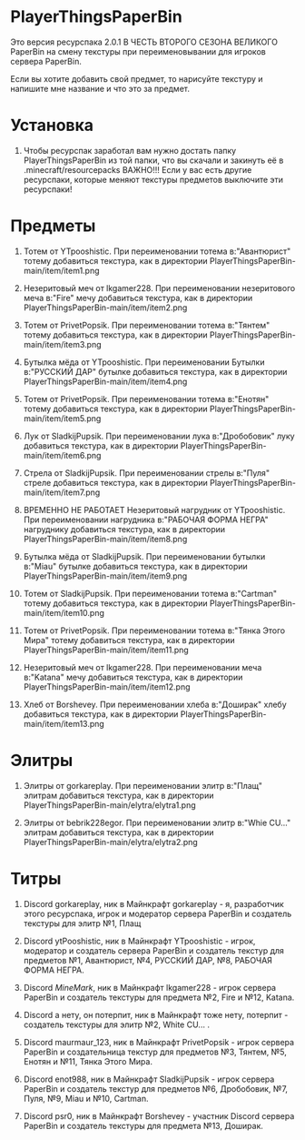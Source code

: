 # PlayerThingsPaperBin
 Это версия ресурспака 2.0.1 В ЧЕСТЬ ВТОРОГО СЕЗОНА ВЕЛИКОГО PaperBin на смену текстуры
 при переименовывании для игроков сервера PaperBin.

 Если вы хотите добавить свой предмет, то нарисуйте текстуру и напишите мне название и что это за предмет.

# Установка
 1. Чтобы ресурспак заработал вам нужно достать папку PlayerThingsPaperBin из той папки,
 что вы скачали и закинуть её в .minecraft/resourcepacks
 ВАЖНО!!! Если у вас есть другие ресурспаки, которые меняют текстуры предметов выключите эти ресурспаки!

# Предметы
 1. Тотем от YTpooshistic. При переименовании тотема в:"Авантюрист" 
 тотему добавиться текстура, как в директории PlayerThingsPaperBin-main/item/item1.png

 2. Незеритовый меч от lkgamer228. При переименовании незеритового меча в:"Fire"
 мечу добавиться текстура, как в директории PlayerThingsPaperBin-main/item/item2.png

 3. Тотем от PrivetPopsik. При переименовании тотема в:"Тянтем"
 тотему добавиться текстура, как в директории PlayerThingsPaperBin-main/item/item3.png

 4. Бутылка мёда от YTpooshistic. При переименовании Бутылки в:"РУССКИЙ ДАР"
 бутылке добавиться текстура, как в директории PlayerThingsPaperBin-main/item/item4.png

 5. Тотем от PrivetPopsik. При переименовании тотема в:"Енотян"
 тотему добавиться текстура, как в директории PlayerThingsPaperBin-main/item/item5.png

 6. Лук от SladkijPupsik. При переименовании лука в:"Дробобовик"
 луку добавиться текстура, как в директории PlayerThingsPaperBin-main/item/item6.png

 7. Стрела от SladkijPupsik. При переименовании стрелы в:"Пуля"
 стреле добавиться текстура, как в директории PlayerThingsPaperBin-main/item/item7.png

 8. ВРЕМЕННО НЕ РАБОТАЕТ Незеритовый нагрудник от YTpooshistic. При переименовании
 нагрудника в:"РАБОЧАЯ ФОРМА НЕГРА" нагруднику добавиться текстура, как в директории
 PlayerThingsPaperBin-main/item/item8.png

 9. Бутылка мёда от SladkijPupsik. При переименовании бутылки в:"Miau"
 бутылке добавиться текстура, как в директории PlayerThingsPaperBin-main/item/item9.png

 10. Тотем от SladkijPupsik. При переименовании тотема в:"Cartman"
 тотему добавиться текстура, как в директории PlayerThingsPaperBin-main/item/item10.png

 11. Тотем от PrivetPopsik. При переименовании тотема в:"Тянка Этого Мира"
 тотему добавиться текстура, как в директории PlayerThingsPaperBin-main/item/item11.png

 12. Незеритовый меч от lkgamer228. При переименовании меча в:"Katana"
 мечу добавиться текстура, как в директории PlayerThingsPaperBin-main/item/item12.png

 13. Хлеб от Borshevey. При переименовании хлеба в:"Доширак"
 хлебу добавиться текстура, как в директории PlayerThingsPaperBin-main/item/item13.png

# Элитры
 1. Элитры от gorkareplay. При переименовании элитр в:"Плащ" элитрам
 добавиться текстура, как в директории PlayerThingsPaperBin-main/elytra/elytra1.png
 
 2. Элитры от bebrik228egor. При переименовании элитр в:"Whie CU..."
 элитрам добавиться текстура, как в директории PlayerThingsPaperBin-main/elytra/elytra2.png
 
# Титры
 1. Discord gorkareplay, ник в Майнкрафт gorkareplay - я, разработчик этого ресурспака,
 игрок и модератор сервера PaperBin и создатель текстуры для элитр №1, Плащ
 
 2. Discord ytPooshistic, ник в Майнкрафт YTpooshistic - игрок, модератор и создатель
 сервера PaperBin и создатель текстур для предметов №1, Авантюрист, №4, РУССКИЙ ДАР, №8,
 РАБОЧАЯ ФОРМА НЕГРА.

 3. Discord _MineMark_, ник в Майнкрафт lkgamer228 - игрок сервера PaperBin
 и создатель текстуры для предмета №2, Fire и №12, Katana.

 4. Discord а нету, он потерпит, ник в Майнкрафт тоже нету, потерпит - создатель
 текстуры для элитр №2, White CU... .

 5. Discord maurmaur_123, ник в Майнкрафт PrivetPopsik - игрок сервера PaperBin
 и создательница текстур для предметов №3, Тянтем, №5, Енотян и №11, Тянка Этого Мира.

 6. Discord enot988, ник в Майнкрафт SladkijPupsik - игрок сервера PaperBin
 и создатель текстур для предметов №6, Дробобовик, №7, Пуля, №9, Miau и №10, Cartman.

 7. Discord psr0, ник в Майнкрафт Borshevey - участник Discord сервера PaperBin и создатель
 текстуры для предмета №13, Доширак.